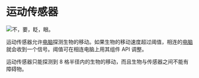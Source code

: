 # 运动传感器

![不，要，眨，眼。](oredict:opencomputers:motionSensor)

运动传感器允许[电脑](../general/computer.md)探测生物的移动。如果生物的移动速度超过阈值，相连的[电脑](../general/computer.md)就会收到一个信号。阈值可在相连电脑上用其组件 API 调整。

运动传感器只能探测到 8 格半径内的生物的移动，而且生物与传感器之间不能有障碍物。

